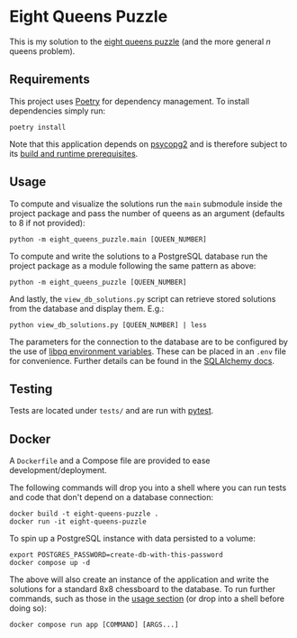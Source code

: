 # Eight Queens Puzzle

This is my solution to the [eight queens puzzle](https://en.wikipedia.org/wiki/Eight_queens_puzzle) (and the more general _n_ queens problem).

## Requirements

This project uses [Poetry](https://python-poetry.org/) for dependency management. To install dependencies simply run:

```shell
poetry install
```

Note that this application depends on [psycopg2](https://www.psycopg.org/docs/) and is therefore subject to its [build and runtime prerequisites][1].

## Usage

To compute and visualize the solutions run the `main` submodule inside the project package and pass the number of queens as an argument (defaults to 8 if not
provided):

```shell
python -m eight_queens_puzzle.main [QUEEN_NUMBER]
```

To compute and write the solutions to a PostgreSQL database run the project package as a module following the same pattern as above:

```shell
python -m eight_queens_puzzle [QUEEN_NUMBER]
```

And lastly, the `view_db_solutions.py` script can retrieve stored solutions from the database and display them. E.g.:

```shell
python view_db_solutions.py [QUEEN_NUMBER] | less
```

The parameters for the connection to the database are to be configured by the use of [libpq environment variables][2]. These can be placed in an `.env` file
for convenience. Further details can be found in the [SQLAlchemy docs][3].

## Testing

Tests are located under `tests/` and are run with [pytest](https://pytest.org).

## Docker

A `Dockerfile` and a Compose file are provided to ease development/deployment.

The following commands will drop you into a shell where you can run tests and code that don't depend on a database connection:

```shell
docker build -t eight-queens-puzzle .
docker run -it eight-queens-puzzle
```

To spin up a PostgreSQL instance with data persisted to a volume:

```shell
export POSTGRES_PASSWORD=create-db-with-this-password
docker compose up -d
```

The above will also create an instance of the application and write the solutions for a standard 8x8 chessboard to the database. To run further commands, such
as those in the [usage section](#usage) (or drop into a shell before doing so):

```shell
docker compose run app [COMMAND] [ARGS...]
```

[1]: https://www.psycopg.org/docs/install.html#prerequisites
[2]: https://www.postgresql.org/docs/current/libpq-envars.html
[3]: https://docs.sqlalchemy.org/en/14/dialects/postgresql.html#empty-dsn-connections-environment-variable-connections
[4]: https://github.com/docker-library/docs/blob/master/postgres/README.md#postgres_password
